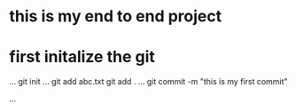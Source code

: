 # this is my end to end project
# first initalize the git
...
git init
...
git add abc.txt
git add .
...
git commit -m "this is my first commit"

...


